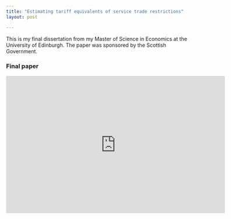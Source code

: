 ```yaml
---
title: "Estimating tariff equivalents of service trade restrictions"
layout: post

---
```


This is my final dissertation from my Master of Science in Economics at the University of Edinburgh. The paper was sponsored by the Scottish Government.

### Final paper

<embed src="https://andybridger.github.io/policy_paper.pdf" width="600" height="375"/>
